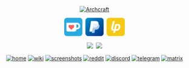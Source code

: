 <p align="center">
  <a href="https://archcraft.io"><img src="https://raw.githubusercontent.com/suportemasterbot/.github/main/img/suportemasterbot.gif" height="200" width="200" alt="Archcraft"></a>
</p>

<p align="center">
  <a href="https://ko-fi.com/nilsonlinux"><img width="48px" src="https://raw.githubusercontent.com/archcraft-os/.github/main/profile/assets/1.png" alt="Donate for SuporteMasterBot on ko-fi"></a>&nbsp;
  <a href="https://www.paypal.com/cgi-bin/webscr?cmd=_s-xclick&hosted_button_id=6VETHHYHXESRN"><img width="48px" src="https://raw.githubusercontent.com/archcraft-os/.github/main/profile/assets/2.png" alt="Donate for SuporteMasterBot via Paypal"></a>&nbsp;
  <a href="https://liberapay.com/SuporteMasterBot"><img width="48px" src="https://raw.githubusercontent.com/archcraft-os/.github/main/profile/assets/3.png" alt="Donate for SuporteMasterBot via Liberapay"></a>
</p>

<p align="center">
  <img src="https://img.shields.io/github/downloads/archcraft-os/releases/total?label=downloads&logo=github&color=blue&style=for-the-badge">&nbsp;
  <img src="https://img.shields.io/sourceforge/dt/archcraft.svg?label=downloads&logo=sourceforge&color=teal&style=for-the-badge">
</p>



<p align="center">
  <a href="https://archcraft.io" target="_blank"><img alt="home" src="https://img.shields.io/badge/HOME-darkblue?style=flat-square"></a>
  <a href="https://wiki.archcraft.io" target="_blank"><img alt="wiki" src="https://img.shields.io/badge/WIKI-red?style=flat-square"></a>
  <a href="https://archcraft.io/gallery" target="_blank"><img alt="screenshots" src="https://img.shields.io/badge/SCREENSHOTS-purple?style=flat-square"></a>
  <a href="https://www.reddit.com/r/archcraft" target="_blank"><img alt="reddit" src="https://img.shields.io/badge/REDDIT-orange?style=flat-square"></a>
  <a href="https://discord.gg/3PzeJ5S7Pu" target="_blank"><img alt="discord" src="https://img.shields.io/badge/DISCORD-blue?style=flat-square"></a>
  <a href="https://t.me/archcraftos" target="_blank"><img alt="telegram" src="https://img.shields.io/badge/TELEGRAM-teal?style=flat-square"></a>
  <a href="https://matrix.to/#/#archcraft:matrix.org" target="_blank"><img alt="matrix" src="https://img.shields.io/badge/MATRIX-green?style=flat-square"></a>
</p>

